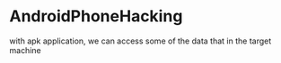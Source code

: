 # AndroidPhoneHacking
with apk application, we can access some of the data that in the target machine



